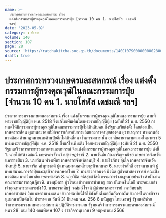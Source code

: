 ```yaml
---
name: >-
  ประกาศกระทรวงเกษตรและสหกรณ์ เรื่อง
  แต่งตั้งกรรมการผู้ทรงคุณวุฒิในคณะกรรมการปุ๋ย [จำนวน 10 คน 1. นายโสฬส  เดชมณี
  ฯลฯ]
date: '2023-05-09'
category: ง พิเศษ
volume: 140
section: 107
page: 28
source: 'https://ratchakitcha.soc.go.th/documents/140D107S0000000002800.pdf'
draft: true
---
```


# ประกาศกระทรวงเกษตรและสหกรณ์ เรื่อง แต่งตั้งกรรมการผู้ทรงคุณวุฒิในคณะกรรมการปุ๋ย [จำนวน 10 คน 1. นายโสฬส  เดชมณี ฯลฯ]

ประกาศกระทรวงเกษตรและสหกรณ์ เรื่อง แต่งตั้งกรรมการผู้ทรงคุณวุฒิในคณะกรรมการปุ๋ย ตามที่พระราชบัญญัติปุ๋ย พ.ศ. 2518 ซึ่งแก้ไขเพิ่มเติมโดยพระราชบัญญัติปุ๋ย (ฉบับที่ 2) พ.ศ. 2550 กาหนดให้มีกรรมการผู้ทรงคุณวุฒิในคณะกรรมการปุ๋ยไม่เกินสิบคน ซึ่งรัฐมนตรีแต่งตั้ง โดยต้องเป็นเกษตรกรสี่คน ผู้แทนสมาคมที่มีกิจการเกี่ยวกับการผลิตและการค้าปุ๋ยสองคน ผู้ชำนาญการ ทางด้านสิ่งแวดล้อม ด้านกฎหมายและด้านปุ๋ยอีกไม่เกินสี่คน เป็นกรรมการ นั้น อา ศัยอานาจตามความในมาตรา 5 แห่งพระราชบัญญัติปุ๋ย พ.ศ. 2518 ซึ่งแก้ไขเพิ่มเติม โดยพระราชบัญญัติปุ๋ย (ฉบับที่ 2) พ.ศ. 2550 รัฐมนตรีว่าการกระทรวงเกษตรและสหกรณ์ จึงแต่งตั้งกรรมการผู้ทรงคุณวุฒิในคณะกรรมการปุ๋ย ดังนี้ 1. นายโสฬส เดชมณี เกษตรกรจังหวั ดสุราษฎร์ธานี 2. นายวันชัย ก้องเจริญพาณิชย์ เกษตรกรจังหวัดนครราชสีมา 3. นายวัฒน พ่วงเพ็ชร เกษตรกรจังหวัดลพบุรี 4. นายธีรภัทร อุ่นใจ เกษตรกรจังหวัดจันทบุรี 5. นายจารึก ศรีพุทธชาติ ผู้แทนสมาคมคนไทยธุรกิจเกษตร 6. นายวชิรศักดิ์ อรรจนานนท์ ผู้แทนสมาคมการค้าปุ๋ยและธุรกิจการเกษตรไทย 7. นางสาวอรอนงค์ ผิวนิล ผู้ช่วยศาสตราจารย์ คณะสิ่งแวดล้อม มหาวิทยาลัยเกษตรศาสตร์ 8. นายวิชิต จรัสสุขสวัสดิ์ กรรมการร่างกฎหมายประจำ สำนักงานคณะกรรมการกฤษฎีกา 9. นางสุมิตรา ภู่วโรดม ข้าราชการบำนาญ สถา บันเทคโนโลยี พระจอมเกล้าเจ้าคุณทหารลาดกระบัง 10. นายอรรถศิษฐ์ วงศ์มณีโรจน์ ผู้ช่วยศาสตราจารย์ มหาวิทยาลัยเกษตรศาสตร์ วิทยาเขตกำแพงแสน ประกาศฉบับนี้ให้ใช้บังคับตั้งแต่วันถัดจากวันประกาศในราชกิจจานุเบกษาเป็นต้นไป ประกาศ ณ วันที่ 31 มีนาคม พ.ศ. 256 6 มนัญญา ไทยเศรษฐ์ รัฐมนตรีช่วยว่าการกระทรวงเกษตรและสหกรณ์ ปฏิบัติราชการแทน รัฐมนตรีว่าการกระทรวงเกษตรและสหกรณ์ ้ หนา 28 ่ เลม 140 ตอนพิเศษ 107 ง ราชกิจจานุเบกษา 9 พฤษภาคม 2566
